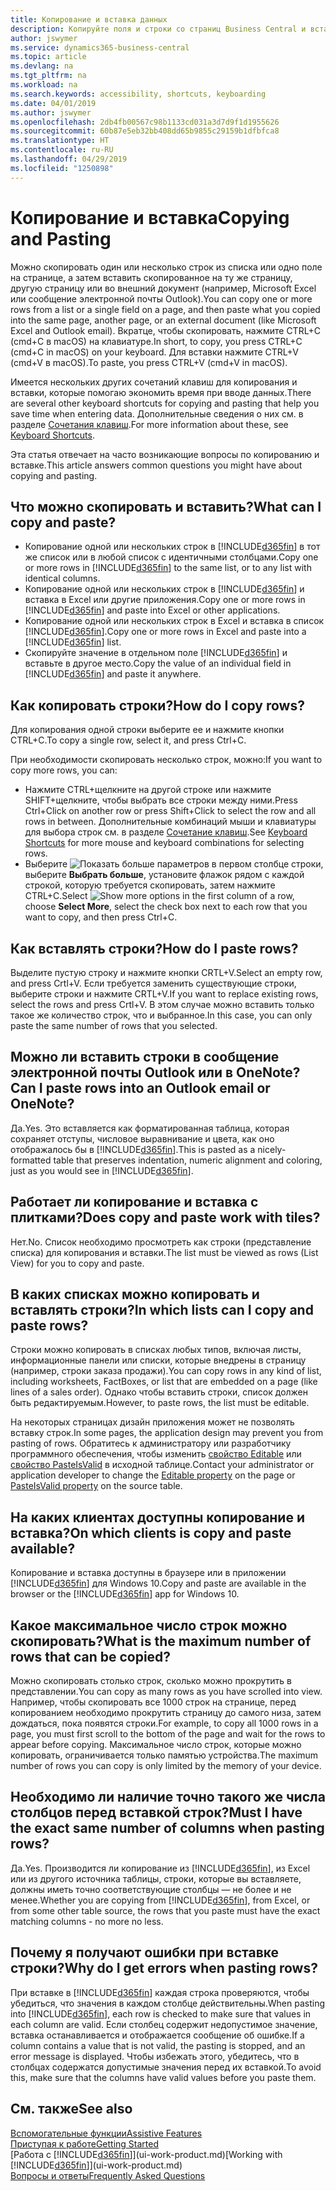 ```yaml
---
title: Копирование и вставка данных
description: Копируйте поля и строки со страниц Business Central и вставляйте их в другие места.
author: jswymer
ms.service: dynamics365-business-central
ms.topic: article
ms.devlang: na
ms.tgt_pltfrm: na
ms.workload: na
ms.search.keywords: accessibility, shortcuts, keyboarding
ms.date: 04/01/2019
ms.author: jswymer
ms.openlocfilehash: 2db4fb00567c98b1133cd031a3d7d9f1d1955626
ms.sourcegitcommit: 60b87e5eb32bb408dd65b9855c29159b1dfbfca8
ms.translationtype: HT
ms.contentlocale: ru-RU
ms.lasthandoff: 04/29/2019
ms.locfileid: "1250898"
---
```

# <a name="copying-and-pasting"></a><span data-ttu-id="9d9ee-103">Копирование и вставка</span><span class="sxs-lookup"><span data-stu-id="9d9ee-103">Copying and Pasting</span></span>
<span data-ttu-id="9d9ee-104">Можно скопировать один или несколько строк из списка или одно поле на странице, а затем вставить скопированное на ту же страницу, другую страницу или во внешний документ (например, Microsoft Excel или сообщение электронной почты Outlook).</span><span class="sxs-lookup"><span data-stu-id="9d9ee-104">You can copy one or more rows from a list or a single field on a page, and then paste what you copied into the same page, another page, or an external document (like Microsoft Excel and Outlook email).</span></span> <span data-ttu-id="9d9ee-105">Вкратце, чтобы скопировать, нажмите CTRL+C (cmd+C в macOS) на клавиатуре.</span><span class="sxs-lookup"><span data-stu-id="9d9ee-105">In short, to copy, you press CTRL+C (cmd+C in macOS) on your keyboard.</span></span> <span data-ttu-id="9d9ee-106">Для вставки нажмите CTRL+V (cmd+V в macOS).</span><span class="sxs-lookup"><span data-stu-id="9d9ee-106">To paste, you press CTRL+V (cmd+V in macOS).</span></span>

<span data-ttu-id="9d9ee-107">Имеется нескольких других сочетаний клавиш для копирования и вставки, которые помогаю экономить время при вводе данных.</span><span class="sxs-lookup"><span data-stu-id="9d9ee-107">There are several other keyboard shortcuts for copying and pasting that help you save time when entering data.</span></span> <span data-ttu-id="9d9ee-108">Дополнительные сведения о них см. в разделе [Сочетания клавиш](keyboard-shortcuts.md#CopyRows).</span><span class="sxs-lookup"><span data-stu-id="9d9ee-108">For more information about these, see [Keyboard Shortcuts](keyboard-shortcuts.md#CopyRows).</span></span>

<span data-ttu-id="9d9ee-109">Эта статья отвечает на часто возникающие вопросы по копированию и вставке.</span><span class="sxs-lookup"><span data-stu-id="9d9ee-109">This article answers common questions you might have about copying and pasting.</span></span>  

## <a name="what-can-i-copy-and-paste"></a><span data-ttu-id="9d9ee-110">Что можно скопировать и вставить?</span><span class="sxs-lookup"><span data-stu-id="9d9ee-110">What can I copy and paste?</span></span>
-   <span data-ttu-id="9d9ee-111">Копирование одной или нескольких строк в [!INCLUDE[d365fin](includes/d365fin_md.md)] в тот же список или в любой список с идентичными столбцами.</span><span class="sxs-lookup"><span data-stu-id="9d9ee-111">Copy one or more rows in [!INCLUDE[d365fin](includes/d365fin_md.md)] to the same list, or to any list with identical columns.</span></span>
-   <span data-ttu-id="9d9ee-112">Копирование одной или нескольких строк в [!INCLUDE[d365fin](includes/d365fin_md.md)] и вставка в Excel или другие приложения.</span><span class="sxs-lookup"><span data-stu-id="9d9ee-112">Copy one or more rows in [!INCLUDE[d365fin](includes/d365fin_md.md)] and paste into Excel or other applications.</span></span>
-   <span data-ttu-id="9d9ee-113">Копирование одной или нескольких строк в Excel и вставка в список [!INCLUDE[d365fin](includes/d365fin_md.md)].</span><span class="sxs-lookup"><span data-stu-id="9d9ee-113">Copy one or more rows in Excel and paste into a [!INCLUDE[d365fin](includes/d365fin_md.md)] list.</span></span>
-   <span data-ttu-id="9d9ee-114">Скопируйте значение в отдельном поле [!INCLUDE[d365fin](includes/d365fin_md.md)] и вставьте в другое место.</span><span class="sxs-lookup"><span data-stu-id="9d9ee-114">Copy the value of an individual field in [!INCLUDE[d365fin](includes/d365fin_md.md)] and paste it anywhere.</span></span>

## <a name="how-do-i-copy-rows"></a><span data-ttu-id="9d9ee-115">Как копировать строки?</span><span class="sxs-lookup"><span data-stu-id="9d9ee-115">How do I copy rows?</span></span>
<span data-ttu-id="9d9ee-116">Для копирования одной строки выберите ее и нажмите кнопки CTRL+C.</span><span class="sxs-lookup"><span data-stu-id="9d9ee-116">To copy a single row, select it, and press Ctrl+C.</span></span>

<span data-ttu-id="9d9ee-117">При необходимости скопировать несколько строк, можно:</span><span class="sxs-lookup"><span data-stu-id="9d9ee-117">If you want to copy more rows, you can:</span></span>
-   <span data-ttu-id="9d9ee-118">Нажмите CTRL+щелкните на другой строке или нажмите SHIFT+щелкните, чтобы выбрать все строки между ними.</span><span class="sxs-lookup"><span data-stu-id="9d9ee-118">Press Ctrl+Click on another row or press Shift+Click to select the row and all rows in between.</span></span> <span data-ttu-id="9d9ee-119">Дополнительные комбинаций мыши и клавиатуры для выбора строк см. в разделе [Сочетание клавиш](keyboard-shortcuts.md#CopyRows).</span><span class="sxs-lookup"><span data-stu-id="9d9ee-119">See [Keyboard Shortcuts](keyboard-shortcuts.md#CopyRows) for more mouse and keyboard combinations for selecting rows.</span></span>
-   <span data-ttu-id="9d9ee-120">Выберите ![Показать больше параметров](media/show-more-options-icon.png "Значок Показать больше параметров") в первом столбце строки, выберите **Выбрать больше**, установите флажок рядом с каждой строкой, которую требуется скопировать, затем нажмите CTRL+C.</span><span class="sxs-lookup"><span data-stu-id="9d9ee-120">Select ![Show more options](media/show-more-options-icon.png "Show more options icon") in the first column of a row, choose **Select More**, select the check box next to each row that you want to copy, and then press Ctrl+C.</span></span>

## <a name="how-do-i-paste-rows"></a><span data-ttu-id="9d9ee-121">Как вставлять строки?</span><span class="sxs-lookup"><span data-stu-id="9d9ee-121">How do I paste rows?</span></span>
<span data-ttu-id="9d9ee-122">Выделите пустую строку и нажмите кнопки CRTL+V.</span><span class="sxs-lookup"><span data-stu-id="9d9ee-122">Select an empty row, and press Crtl+V.</span></span> <span data-ttu-id="9d9ee-123">Если требуется заменить существующие строки, выберите строки и нажмите CRTL+V.</span><span class="sxs-lookup"><span data-stu-id="9d9ee-123">If you want to replace existing rows, select the rows and press Crtl+V.</span></span> <span data-ttu-id="9d9ee-124">В этом случае можно вставить только такое же количество строк, что и выбранное.</span><span class="sxs-lookup"><span data-stu-id="9d9ee-124">In this case, you can only paste the same number of rows that you selected.</span></span>

<!-- Rows are pasted directly where your cursor is located. If you paste into an empty line, any existing subsequent lines will be moved after the pasted lines. If you paste into an existing line or lines, this will be overwritten.-->

## <a name="can-i-paste-rows-into-an-outlook-email-or-onenote"></a><span data-ttu-id="9d9ee-125">Можно ли вставить строки в сообщение электронной почты Outlook или в OneNote?</span><span class="sxs-lookup"><span data-stu-id="9d9ee-125">Can I paste rows into an Outlook email or OneNote?</span></span>
<span data-ttu-id="9d9ee-126">Да.</span><span class="sxs-lookup"><span data-stu-id="9d9ee-126">Yes.</span></span> <span data-ttu-id="9d9ee-127">Это вставляется как форматированная таблица, которая сохраняет отступы, числовое выравнивание и цвета, как оно отображалось бы в [!INCLUDE[d365fin](includes/d365fin_md.md)].</span><span class="sxs-lookup"><span data-stu-id="9d9ee-127">This is pasted as a nicely-formatted table that preserves indentation, numeric alignment and coloring, just as you would see in [!INCLUDE[d365fin](includes/d365fin_md.md)].</span></span>

## <a name="does-copy-and-paste-work-with-tiles"></a><span data-ttu-id="9d9ee-128">Работает ли копирование и вставка с плитками?</span><span class="sxs-lookup"><span data-stu-id="9d9ee-128">Does copy and paste work with tiles?</span></span>
<span data-ttu-id="9d9ee-129">Нет.</span><span class="sxs-lookup"><span data-stu-id="9d9ee-129">No.</span></span> <span data-ttu-id="9d9ee-130">Список необходимо просмотреть как строки (представление списка) для копирования и вставки.</span><span class="sxs-lookup"><span data-stu-id="9d9ee-130">The list must be viewed as rows (List View) for you to copy and paste.</span></span>

## <a name="in-which-lists-can-i-copy-and-paste-rows"></a><span data-ttu-id="9d9ee-131">В каких списках можно копировать и вставлять строки?</span><span class="sxs-lookup"><span data-stu-id="9d9ee-131">In which lists can I copy and paste rows?</span></span>
<span data-ttu-id="9d9ee-132">Строки можно копировать в списках любых типов, включая листы, информационные панели или списки, которые внедрены в страницу (например, строки заказа продажи).</span><span class="sxs-lookup"><span data-stu-id="9d9ee-132">You can copy rows in any kind of list, including worksheets, FactBoxes, or list that are embedded on a page (like lines of a sales order).</span></span> <span data-ttu-id="9d9ee-133">Однако чтобы вставить строки, список должен быть редактируемым.</span><span class="sxs-lookup"><span data-stu-id="9d9ee-133">However, to paste rows, the list must be editable.</span></span>

<span data-ttu-id="9d9ee-134">На некоторых страницах дизайн приложения может не позволять вставку строк.</span><span class="sxs-lookup"><span data-stu-id="9d9ee-134">In some pages, the application design may prevent you from pasting of rows.</span></span> <span data-ttu-id="9d9ee-135">Обратитесь к администратору или разработчику программного обеспечения, чтобы изменить [свойство Editable](https://docs.microsoft.com/en-us/dynamics365/business-central/dev-itpro/developer/properties/devenv-editable-property) или [свойство PasteIsValid](https://docs.microsoft.com/en-us/dynamics365/business-central/dev-itpro/developer/properties/devenv-pasteisvalid-property) в исходной таблице.</span><span class="sxs-lookup"><span data-stu-id="9d9ee-135">Contact your administrator or application developer to change the [Editable property](https://docs.microsoft.com/en-us/dynamics365/business-central/dev-itpro/developer/properties/devenv-editable-property) on the page or [PasteIsValid property](https://docs.microsoft.com/en-us/dynamics365/business-central/dev-itpro/developer/properties/devenv-pasteisvalid-property) on the source table.</span></span>

## <a name="on-which-clients-is-copy-and-paste-available"></a><span data-ttu-id="9d9ee-136">На каких клиентах доступны копирование и вставка?</span><span class="sxs-lookup"><span data-stu-id="9d9ee-136">On which clients is copy and paste available?</span></span>
<span data-ttu-id="9d9ee-137">Копирование и вставка доступны в браузере или в приложении [!INCLUDE[d365fin](includes/d365fin_md.md)] для Windows 10.</span><span class="sxs-lookup"><span data-stu-id="9d9ee-137">Copy and paste are available in the browser or the [!INCLUDE[d365fin](includes/d365fin_md.md)] app for Windows 10.</span></span>

## <a name="what-is-the-maximum-number-of-rows-that-can-be-copied"></a><span data-ttu-id="9d9ee-138">Какое максимальное число строк можно скопировать?</span><span class="sxs-lookup"><span data-stu-id="9d9ee-138">What is the maximum number of rows that can be copied?</span></span>
<span data-ttu-id="9d9ee-139">Можно скопировать столько строк, сколько можно прокрутить в представлении.</span><span class="sxs-lookup"><span data-stu-id="9d9ee-139">You can copy as many rows as you have scrolled into view.</span></span> <span data-ttu-id="9d9ee-140">Например, чтобы скопировать все 1000 строк на странице, перед копированием необходимо прокрутить страницу до самого низа, затем дождаться, пока появятся строки.</span><span class="sxs-lookup"><span data-stu-id="9d9ee-140">For example, to copy all 1000 rows in a page, you must first scroll to the bottom of the page and wait for the rows to appear before copying.</span></span> <span data-ttu-id="9d9ee-141">Максимальное число строк, которые можно копировать, ограничивается только памятью устройства.</span><span class="sxs-lookup"><span data-stu-id="9d9ee-141">The maximum number of rows you can copy is only limited by the memory of your device.</span></span>

## <a name="must-i-have-the-exact-same-number-of-columns-when-pasting-rows"></a><span data-ttu-id="9d9ee-142">Необходимо ли наличие точно такого же числа столбцов перед вставкой строк?</span><span class="sxs-lookup"><span data-stu-id="9d9ee-142">Must I have the exact same number of columns when pasting rows?</span></span>
<span data-ttu-id="9d9ee-143">Да.</span><span class="sxs-lookup"><span data-stu-id="9d9ee-143">Yes.</span></span> <span data-ttu-id="9d9ee-144">Производится ли копирование из [!INCLUDE[d365fin](includes/d365fin_md.md)], из Excel или из другого источника таблицы, строки, которые вы вставляете, должны иметь точно соответствующие столбцы — не более и не менее.</span><span class="sxs-lookup"><span data-stu-id="9d9ee-144">Whether you are copying from [!INCLUDE[d365fin](includes/d365fin_md.md)], from Excel, or from some other table source, the rows that you paste must have the exact matching columns - no more no less.</span></span>

## <a name="why-do-i-get-errors-when-pasting-rows"></a><span data-ttu-id="9d9ee-145">Почему я получают ошибки при вставке строки?</span><span class="sxs-lookup"><span data-stu-id="9d9ee-145">Why do I get errors when pasting rows?</span></span>
<span data-ttu-id="9d9ee-146">При вставке в [!INCLUDE[d365fin](includes/d365fin_md.md)] каждая строка проверяются, чтобы убедиться, что значения в каждом столбце действительны.</span><span class="sxs-lookup"><span data-stu-id="9d9ee-146">When pasting into [!INCLUDE[d365fin](includes/d365fin_md.md)], each row is checked to make sure that values in each column are valid.</span></span> <span data-ttu-id="9d9ee-147">Если столбец содержит недопустимое значение, вставка останавливается и отображается сообщение об ошибке.</span><span class="sxs-lookup"><span data-stu-id="9d9ee-147">If a column contains a value that is not valid, the pasting is stopped, and an error message is displayed.</span></span> <span data-ttu-id="9d9ee-148">Чтобы избежать этого, убедитесь, что в столбцах содержатся допустимые значения перед их вставкой.</span><span class="sxs-lookup"><span data-stu-id="9d9ee-148">To avoid this, make sure that the columns have valid values before you paste them.</span></span>


## <a name="see-also"></a><span data-ttu-id="9d9ee-149">См. также</span><span class="sxs-lookup"><span data-stu-id="9d9ee-149">See also</span></span>
[<span data-ttu-id="9d9ee-150">Вспомогательные функции</span><span class="sxs-lookup"><span data-stu-id="9d9ee-150">Assistive Features</span></span>](ui-accessibility.md)  
[<span data-ttu-id="9d9ee-151">Приступая к работе</span><span class="sxs-lookup"><span data-stu-id="9d9ee-151">Getting Started</span></span>](product-get-started.md)  
<span data-ttu-id="9d9ee-152">[Работа с [!INCLUDE[d365fin](includes/d365fin_md.md)]](ui-work-product.md)</span><span class="sxs-lookup"><span data-stu-id="9d9ee-152">[Working with [!INCLUDE[d365fin](includes/d365fin_md.md)]](ui-work-product.md)</span></span>  
[<span data-ttu-id="9d9ee-153">Вопросы и ответы</span><span class="sxs-lookup"><span data-stu-id="9d9ee-153">Frequently Asked Questions</span></span>](across-faq.md)  
